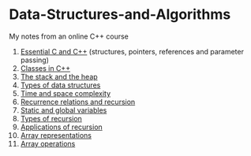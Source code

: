 # Data-Structures-and-Algorithms
My notes from an online C++ course

1. [Essential C and C++](/Essential_C_and_C++.md) (structures, pointers, references and parameter passing)
2. [Classes in C++](/Classes_in_C++.md)
3. [The stack and the heap](/Stack_and_Heap.md)
4. [Types of data structures](Types_of_data_structures.markdown)
5. [Time and space complexity](Time_and_space_complexity.markdown)
6. [Recurrence relations and recursion](Recurrence_relations.markdown)
7. [Static and global variables](Static_and_global_variables.markdown)
8. [Types of recursion](Types_of_recursion.markdown)
9. [Applications of recursion](Recursive_function_applications.md)
10. [Array representations](Array_representations.md)
11. [Array operations](Array_operations.md)
